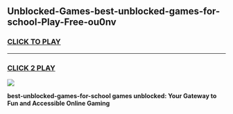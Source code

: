 
## Unblocked-Games-best-unblocked-games-for-school-Play-Free-ou0nv
<h3>
<a href="https://premium76.site?title=best-unblocked-games-for-school&ref=24M">CLICK TO PLAY</a></h3>
<hr>

<h3>
<a href="https://premium76.site?title=best-unblocked-games-for-school&ref=24M">CLICK 2 PLAY</a>
  
</h3>

<a href="https://premium76.site?title=best-unblocked-games-for-school&ref=24M"><img src="https://clearcache.store/games.png"></a>


**best-unblocked-games-for-school games unblocked: Your Gateway to Fun and Accessible Online Gaming**
